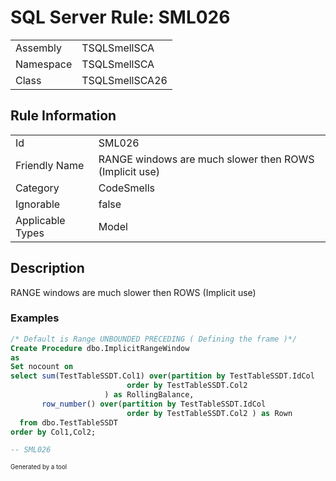 # SQL Server Rule: SML026
  
|    |    |
|----|----|
| Assembly | TSQLSmellSCA |
| Namespace | TSQLSmellSCA |
| Class | TSQLSmellSCA26 |
  
## Rule Information
  
|    |    |
|----|----|
| Id | SML026 |
| Friendly Name | RANGE windows are much slower then ROWS (Implicit use) |
| Category | CodeSmells |
| Ignorable | false |
| Applicable Types | Model  |
  
## Description
  
RANGE windows are much slower then ROWS (Implicit use)
  
### Examples
  
```sql
/* Default is Range UNBOUNDED PRECEDING ( Defining the frame )*/
Create Procedure dbo.ImplicitRangeWindow
as
Set nocount on
select sum(TestTableSSDT.Col1) over(partition by TestTableSSDT.IdCol
	                      order by TestTableSSDT.Col2
	                 ) as RollingBalance,
       row_number() over(partition by TestTableSSDT.IdCol
	                      order by TestTableSSDT.Col2 ) as Rown
  from dbo.TestTableSSDT
order by Col1,Col2;

-- SML026
```
  
<sub><sup>Generated by a tool</sup></sub>
